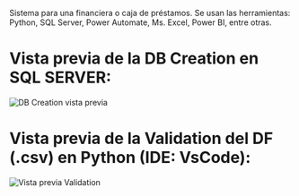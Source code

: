 Sistema para una financiera o caja de préstamos.
Se usan las herramientas: Python, SQL Server, Power Automate, Ms. Excel, Power BI, entre otras.

# Vista previa de la DB Creation en SQL SERVER:

![DB Creation vista previa](https://github.com/user-attachments/assets/a852bcd2-7e23-4e82-9324-918d0c73339b)

# Vista previa de la Validation del DF (.csv) en Python (IDE: VsCode):

![Vista previa Validation](https://github.com/user-attachments/assets/56255a48-631e-4daa-943e-567e92d957bd)
